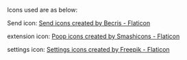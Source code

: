 
Icons used are as below:

Send icon:
<a href="https://www.flaticon.com/free-icons/send" title="send icons">Send icons created by Becris - Flaticon</a>

extension icon:
<a href="https://www.flaticon.com/free-icons/poop" title="poop icons">Poop icons created by Smashicons - Flaticon</a>

settings icon:
<a href="https://www.flaticon.com/free-icons/settings" title="settings icons">Settings icons created by Freepik - Flaticon</a>